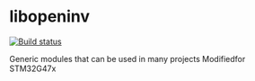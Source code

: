 # libopeninv

[![Build status](../../actions/workflows/CI-build.yml/badge.svg)](../../actions/workflows/CI-build.yml)

Generic modules that can be used in many projects
Modifiedfor STM32G47x
